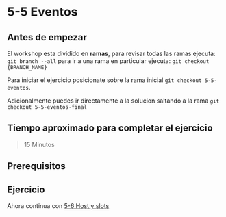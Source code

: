 # 5-5 Eventos

## Antes de empezar

El workshop esta dividido en **ramas**, para revisar todas las ramas ejecuta: `git branch --all`
para ir a una rama en particular ejecuta: `git checkout {BRANCH_NAME}`

Para iniciar el ejercicio posicionate sobre la rama inicial `git checkout 5-5-eventos`.

Adicionalmente puedes ir directamente a la solucion saltando a la rama `git checkout 5-5-eventos-final`

## Tiempo aproximado para completar el ejercicio

> 15 Minutos

## Prerequisitos

## Ejercicio

Ahora continua con [5-6 Host y slots](5-6-host-y-slots.md)
